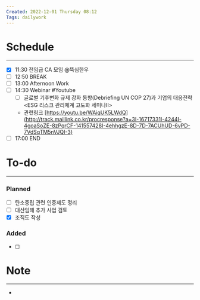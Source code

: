 ```yaml
---
Created: 2022-12-01 Thursday 08:12
Tags: dailywork
---
```


# Schedule
---
- [x] 11:30 전임급 CA 모임 @뚝심한우
- [ ] 12:50 BREAK
- [ ] 13:00 Afternoon Work
- [ ] 14:30 Webinar #Youtube
	- [ ] 글로벌 기후변화 규제 강화 동향(Debriefing UN COP 27)과 기업의 대응전략 <ESG 리스크 관리체계 고도화 세미나Ⅱ>
	- 관련링크 [https://youtu.be/WAiqUK5LWdQ](http://track.maillink.co.kr/procresponse?a=3I-16717331I-4244I-4goaSoZE-8zPqrCF-141557428I-4ehhgzE-8D-7D-7ACUhUD-6vPD-7VdSqTM5nVJQI-3)
- [ ] 17:00 END

# To-do
---
### Planned
- [ ] 탄소중립 관련 인증제도 정리
- [ ] 대산임해 추가 사업 검토
- [x] 조직도 작성

### Added
- [ ] 


# Note
---
- 